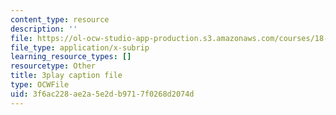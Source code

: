 ```yaml
---
content_type: resource
description: ''
file: https://ol-ocw-studio-app-production.s3.amazonaws.com/courses/18-01sc-single-variable-calculus-fall-2010/3f6ac228ae2a5e2db9717f0268d2074d_0YGiDaUOse4.vtt
file_type: application/x-subrip
learning_resource_types: []
resourcetype: Other
title: 3play caption file
type: OCWFile
uid: 3f6ac228-ae2a-5e2d-b971-7f0268d2074d
---
```

